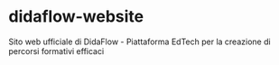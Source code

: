 # didaflow-website
Sito web ufficiale di DidaFlow - Piattaforma EdTech per la creazione di percorsi formativi efficaci
